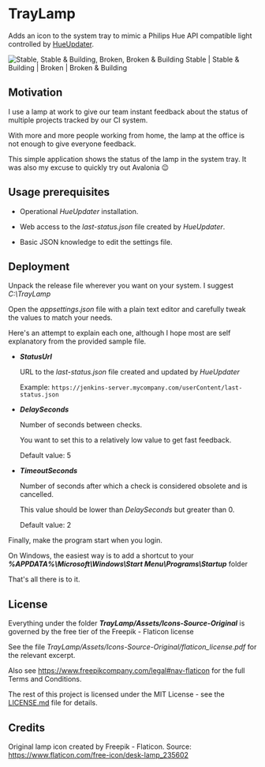 
# TrayLamp

Adds an icon to the system tray to mimic a Philips Hue API compatible light controlled by [HueUpdater](https://github.com/jorgeyanesdiez/HueUpdater).

![Stable, Stable & Building, Broken, Broken & Building](https://i.imgur.com/lC3lbyp.jpeg)
Stable | Stable & Building | Broken | Broken & Building






## Motivation

I use a lamp at work to give our team instant feedback about the status of multiple projects tracked by our CI system.

With more and more people working from home, the lamp at the office is not enough to give everyone feedback.

This simple application shows the status of the lamp in the system tray. It was also my excuse to quickly try out Avalonia :wink:






## Usage prerequisites

* Operational *HueUpdater* installation.

* Web access to the *last-status.json* file created by *HueUpdater*.

* Basic JSON knowledge to edit the settings file.






## Deployment

Unpack the release file wherever you want on your system. I suggest *C:\TrayLamp*

Open the *appsettings.json* file with a plain text editor and carefully tweak the values to match your needs.

Here's an attempt to explain each one, although I hope most are self explanatory from the provided sample file.



* ***StatusUrl***

  URL to the *last-status.json* file created and updated by *HueUpdater*

  Example: `https://jenkins-server.mycompany.com/userContent/last-status.json`



* ***DelaySeconds***

  Number of seconds between checks.

  You want to set this to a relatively low value to get fast feedback.

  Default value: 5



* ***TimeoutSeconds***

  Number of seconds after which a check is considered obsolete and is cancelled.

  This value should be lower than *DelaySeconds* but greater than 0.

  Default value: 2






Finally, make the program start when you login.

On Windows, the easiest way is to add a shortcut to your ***%APPDATA%\Microsoft\Windows\Start Menu\Programs\Startup*** folder

That's all there is to it.






## License

Everything under the folder ***TrayLamp/Assets/Icons-Source-Original*** is governed by the free tier of the Freepik - Flaticon license

See the file *TrayLamp/Assets/Icons-Source-Original/flaticon_license.pdf* for the relevant excerpt.

Also see https://www.freepikcompany.com/legal#nav-flaticon for the full Terms and Conditions.

The rest of this project is licensed under the MIT License - see the [LICENSE.md](LICENSE.md) file for details.






## Credits

Original lamp icon created by Freepik - Flaticon.
Source: https://www.flaticon.com/free-icon/desk-lamp_235602
